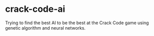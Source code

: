 # crack-code-ai
Trying to find the best AI to be the best at the Crack Code game using genetic algorithm and neural networks.
